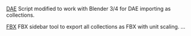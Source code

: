 [DAE](/DAE/io_batch_import_dae_collection_release.py) Script modified to work with Blender 3/4 for DAE importing as collections.

[FBX](/FBX/io_batch_export_FBX_collection.py) FBX sidebar tool to export all collections as FBX with unit scaling.
... 
